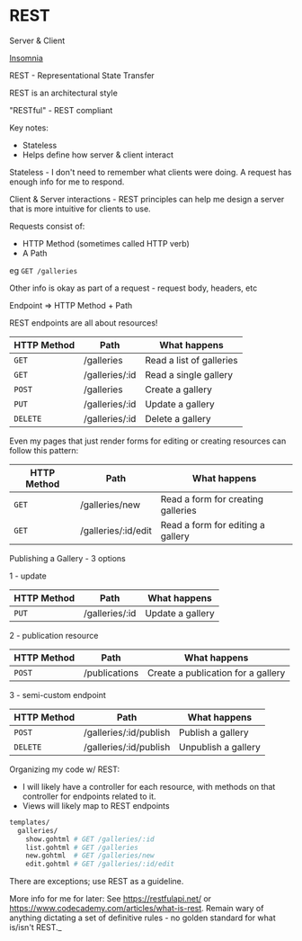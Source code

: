 # REST

Server & Client

[Insomnia](https://www.https://insomnia.rest/)

REST - Representational State Transfer

REST is an architectural style

"RESTful" - REST compliant

Key notes:

- Stateless
- Helps define how server & client interact

Stateless - I don't need to remember what clients were doing. A request has enough info for me to respond.

Client & Server interactions - REST principles can help me design a server that is more intuitive for clients to use.

Requests consist of:

- HTTP Method (sometimes called HTTP verb)
- A Path

eg `GET /galleries`

Other info is okay as part of a request - request body, headers, etc

Endpoint => HTTP Method + Path

REST endpoints are all about resources!

| **HTTP Method** | **Path**       | **What happens**         |
| --------------- | -------------- | ------------------------ |
| `GET`           | /galleries     | Read a list of galleries |
| `GET`           | /galleries/:id | Read a single gallery    |
| `POST`          | /galleries     | Create a gallery         |
| `PUT`           | /galleries/:id | Update a gallery         |
| `DELETE`        | /galleries/:id | Delete a gallery         |

Even my pages that just render forms for editing or creating resources can follow this pattern:

| **HTTP Method** | **Path**            | **What happens**                   |
| --------------- | ------------------- | ---------------------------------- |
| `GET`           | /galleries/new      | Read a form for creating galleries |
| `GET`           | /galleries/:id/edit | Read a form for editing a gallery  |

Publishing a Gallery - 3 options

1 - update

| **HTTP Method** | **Path**       | **What happens** |
| --------------- | -------------- | ---------------- |
| `PUT`           | /galleries/:id | Update a gallery |

2 - publication resource

| **HTTP Method** | **Path**      | **What happens**                   |
| --------------- | ------------- | ---------------------------------- |
| `POST`          | /publications | Create a publication for a gallery |

3 - semi-custom endpoint

| **HTTP Method** | **Path**               | **What happens**    |
| --------------- | ---------------------- | ------------------- |
| `POST`          | /galleries/:id/publish | Publish a gallery   |
| `DELETE`        | /galleries/:id/publish | Unpublish a gallery |

Organizing my code w/ REST:

- I will likely have a controller for each resource, with methods on that controller for endpoints related to it.
- Views will likely map to REST endpoints

```bash
templates/
  galleries/
    show.gohtml # GET /galleries/:id
    list.gohtml # GET /galleries
    new.gohtml  # GET /galleries/new
    edit.gohtml # GET /galleries/:id/edit
```

There are exceptions; use REST as a guideline.

More info for me for later: See <https://restfulapi.net/> or <https://www.codecademy.com/articles/what-is-rest>. Remain wary of anything dictating a set of definitive rules - no golden standard for what is/isn't REST.\_

